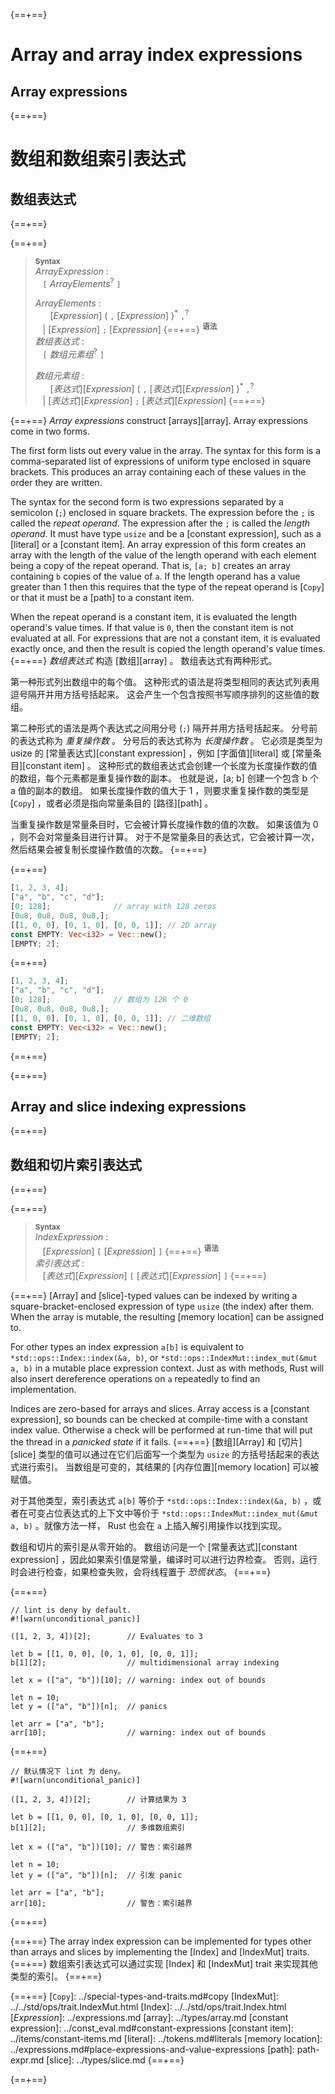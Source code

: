 {==+==}
# Array and array index expressions

## Array expressions
{==+==}
# 数组和数组索引表达式

## 数组表达式
{==+==}


{==+==}
> **<sup>Syntax</sup>**\
> _ArrayExpression_ :\
> &nbsp;&nbsp; `[` _ArrayElements_<sup>?</sup> `]`
>
> _ArrayElements_ :\
> &nbsp;&nbsp; &nbsp;&nbsp; [_Expression_] ( `,` [_Expression_] )<sup>\*</sup> `,`<sup>?</sup>\
> &nbsp;&nbsp; | [_Expression_] `;` [_Expression_]
{==+==}
> **<sup>语法</sup>**\
> _数组表达式_ :\
> &nbsp;&nbsp; `[` _数组元素组_<sup>?</sup> `]`
>
> _数组元素组_ :\
> &nbsp;&nbsp; &nbsp;&nbsp; [_表达式_][_Expression_] ( `,` [_表达式_][_Expression_] )<sup>\*</sup> `,`<sup>?</sup>\
> &nbsp;&nbsp; | [_表达式_][_Expression_] `;` [_表达式_][_Expression_]
{==+==}


{==+==}
*Array expressions* construct [arrays][array].
Array expressions come in two forms.

The first form lists out every value in the array.
The syntax for this form is a comma-separated list of expressions of uniform type enclosed in square brackets.
This produces an array containing each of these values in the order they are written.

The syntax for the second form is two expressions separated by a semicolon (`;`) enclosed in square brackets.
The expression before the `;` is called the *repeat operand*.
The expression after the `;` is called the *length operand*.
It must have type `usize` and be a [constant expression], such as a [literal] or a [constant item].
An array expression of this form creates an array with the length of the value of the length operand with each element being a copy of the repeat operand.
That is, `[a; b]` creates an array containing `b` copies of the value of `a`.
If the length operand has a value greater than 1 then this requires that the type of the repeat operand is [`Copy`] or that it must be a [path] to a constant item.

When the repeat operand is a constant item, it is evaluated the length operand's value times.
If that value is `0`, then the constant item is not evaluated at all.
For expressions that are not a constant item, it is evaluated exactly once, and then the result is copied the length operand's value times.
{==+==}
*数组表达式* 构造 [数组][array] 。
数组表达式有两种形式。

第一种形式列出数组中的每个值。
这种形式的语法是将类型相同的表达式列表用逗号隔开并用方括号括起来。
这会产生一个包含按照书写顺序排列的这些值的数组。

第二种形式的语法是两个表达式之间用分号 (`;`) 隔开并用方括号括起来。
分号前的表达式称为 *重复操作数* 。
分号后的表达式称为 *长度操作数* 。
它必须是类型为 usize 的 [常量表达式][constant expression] ，例如  [字面值][literal] 或 [常量条目][constant item] 。
这种形式的数组表达式会创建一个长度为长度操作数的值的数组，每个元素都是重复操作数的副本。
也就是说，[a; b] 创建一个包含 b 个 a 值的副本的数组。
如果长度操作数的值大于 1 ，则要求重复操作数的类型是 [`Copy`] ，或者必须是指向常量条目的 [路径][path] 。

当重复操作数是常量条目时，它会被计算长度操作数的值的次数。
如果该值为 0 ，则不会对常量条目进行计算。
对于不是常量条目的表达式，它会被计算一次，然后结果会被复制长度操作数值的次数。
{==+==}


{==+==}
```rust
[1, 2, 3, 4];
["a", "b", "c", "d"];
[0; 128];              // array with 128 zeros
[0u8, 0u8, 0u8, 0u8,];
[[1, 0, 0], [0, 1, 0], [0, 0, 1]]; // 2D array
const EMPTY: Vec<i32> = Vec::new();
[EMPTY; 2];
```
{==+==}
```rust
[1, 2, 3, 4];
["a", "b", "c", "d"];
[0; 128];              // 数组为 128 个 0 
[0u8, 0u8, 0u8, 0u8,];
[[1, 0, 0], [0, 1, 0], [0, 0, 1]]; // 二维数组
const EMPTY: Vec<i32> = Vec::new();
[EMPTY; 2];
```
{==+==}


{==+==}
## Array and slice indexing expressions
{==+==}
## 数组和切片索引表达式
{==+==}


{==+==}
> **<sup>Syntax</sup>**\
> _IndexExpression_ :\
> &nbsp;&nbsp; [_Expression_] `[` [_Expression_] `]`
{==+==}
> **<sup>语法</sup>**\
> _索引表达式_ :\
> &nbsp;&nbsp; [_表达式_][_Expression_] `[` [_表达式_][_Expression_] `]`
{==+==}


{==+==}
[Array] and [slice]-typed values can be indexed by writing a square-bracket-enclosed expression of type `usize` (the index) after them.
When the array is mutable, the resulting [memory location] can be assigned to.

For other types an index expression `a[b]` is equivalent to `*std::ops::Index::index(&a, b)`, or `*std::ops::IndexMut::index_mut(&mut a, b)` in a mutable place expression context.
Just as with methods, Rust will also insert dereference operations on `a` repeatedly to find an implementation.

Indices are zero-based for arrays and slices.
Array access is a [constant expression], so bounds can be checked at compile-time with a constant index value.
Otherwise a check will be performed at run-time that will put the thread in a _panicked state_ if it fails.
{==+==}
[数组][Array] 和 [切片][slice] 类型的值可以通过在它们后面写一个类型为 `usize` 的方括号括起来的表达式进行索引。
当数组是可变的，其结果的 [内存位置][memory location] 可以被赋值。

对于其他类型，索引表达式 `a[b]` 等价于 `*std::ops::Index::index(&a, b)` ，或者在可变占位表达式的上下文中等价于 `*std::ops::IndexMut::index_mut(&mut a, b)` 。就像方法一样， Rust 也会在 `a` 上插入解引用操作以找到实现。

数组和切片的索引是从零开始的。
数组访问是一个 [常量表达式][constant expression] ，因此如果索引值是常量，编译时可以进行边界检查。
否则，运行时会进行检查，如果检查失败，会将线程置于 _恐慌状态_。
{==+==}


{==+==}
```rust,should_panic
// lint is deny by default.
#![warn(unconditional_panic)]

([1, 2, 3, 4])[2];        // Evaluates to 3

let b = [[1, 0, 0], [0, 1, 0], [0, 0, 1]];
b[1][2];                  // multidimensional array indexing

let x = (["a", "b"])[10]; // warning: index out of bounds

let n = 10;
let y = (["a", "b"])[n];  // panics

let arr = ["a", "b"];
arr[10];                  // warning: index out of bounds
```
{==+==}
```rust,should_panic
// 默认情况下 lint 为 deny。
#![warn(unconditional_panic)]

([1, 2, 3, 4])[2];        // 计算结果为 3

let b = [[1, 0, 0], [0, 1, 0], [0, 0, 1]];
b[1][2];                  // 多维数组索引

let x = (["a", "b"])[10]; // 警告：索引越界

let n = 10;
let y = (["a", "b"])[n];  // 引发 panic

let arr = ["a", "b"];
arr[10];                  // 警告：索引越界
```
{==+==}


{==+==}
The array index expression can be implemented for types other than arrays and slices by implementing the [Index] and [IndexMut] traits.
{==+==}
数组索引表达式可以通过实现 [Index] 和 [IndexMut] trait 来实现其他类型的索引。
{==+==}


{==+==}
[`Copy`]: ../special-types-and-traits.md#copy
[IndexMut]: ../../std/ops/trait.IndexMut.html
[Index]: ../../std/ops/trait.Index.html
[_Expression_]: ../expressions.md
[array]: ../types/array.md
[constant expression]: ../const_eval.md#constant-expressions
[constant item]: ../items/constant-items.md
[literal]: ../tokens.md#literals
[memory location]: ../expressions.md#place-expressions-and-value-expressions
[path]: path-expr.md
[slice]: ../types/slice.md
{==+==}

{==+==}
